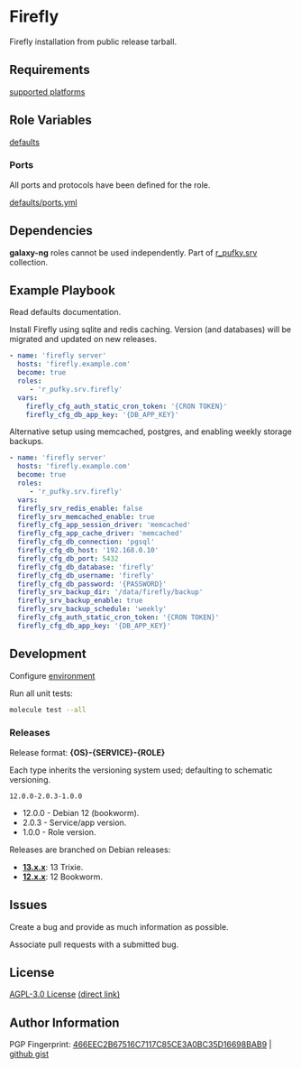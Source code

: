 # Firefly
Firefly installation from public release tarball.

## Requirements
[supported platforms](https://github.com/r-pufky/ansible_firefly/blob/main/meta/main.yml)

## Role Variables
[defaults](https://github.com/r-pufky/ansible_firefly/tree/main/defaults/main)

### Ports
All ports and protocols have been defined for the role.

[defaults/ports.yml](https://github.com/r-pufky/ansible_firefly/blob/main/defaults/main/ports.yml)

## Dependencies
**galaxy-ng** roles cannot be used independently. Part of
[r_pufky.srv](https://github.com/r-pufky/ansible_collection_srv) collection.

## Example Playbook
Read defaults documentation.

Install Firefly using sqlite and redis caching. Version (and databases) will be
migrated and updated on new releases.

``` yaml
- name: 'firefly server'
  hosts: 'firefly.example.com'
  become: true
  roles:
     - 'r_pufky.srv.firefly'
  vars:
    firefly_cfg_auth_static_cron_token: '{CRON TOKEN}'
    firefly_cfg_db_app_key: '{DB_APP_KEY}'
```

Alternative setup using memcached, postgres, and enabling weekly storage
backups.

``` yaml
- name: 'firefly server'
  hosts: 'firefly.example.com'
  become: true
  roles:
     - 'r_pufky.srv.firefly'
  vars:
  firefly_srv_redis_enable: false
  firefly_srv_memcached_enable: true
  firefly_cfg_app_session_driver: 'memcached'
  firefly_cfg_app_cache_driver: 'memcached'
  firefly_cfg_db_connection: 'pgsql'
  firefly_cfg_db_host: '192.168.0.10'
  firefly_cfg_db_port: 5432
  firefly_cfg_db_database: 'firefly'
  firefly_cfg_db_username: 'firefly'
  firefly_cfg_db_password: '{PASSWORD}'
  firefly_srv_backup_dir: '/data/firefly/backup'
  firefly_srv_backup_enable: true
  firefly_srv_backup_schedule: 'weekly'
  firefly_cfg_auth_static_cron_token: '{CRON TOKEN}'
  firefly_cfg_db_app_key: '{DB_APP_KEY}'
```

## Development
Configure [environment](https://github.com/r-pufky/ansible_collection_srv/blob/main/docs/dev/environment/README.md)

Run all unit tests:
``` bash
molecule test --all
```

### Releases
Release format: **{OS}-{SERVICE}-{ROLE}**

Each type inherits the versioning system used; defaulting to schematic
versioning.

`12.0.0-2.0.3-1.0.0`

* 12.0.0 - Debian 12 (bookworm).
* 2.0.3 - Service/app version.
* 1.0.0 - Role version.

Releases are branched on Debian releases:

* **[13.x.x](https://github.com/r-pufky/ansible_firefly)**: 13 Trixie.
* **[12.x.x](https://github.com/r-pufky/ansible_firefly/tree/12.x)**: 12 Bookworm.

## Issues
Create a bug and provide as much information as possible.

Associate pull requests with a submitted bug.

## License
[AGPL-3.0 License](https://www.tldrlegal.com/license/gnu-affero-general-public-license-v3-agpl-3-0)
 [(direct link)](https://github.com/r-pufky/ansible_firefly/blob/main/LICENSE)

## Author Information
PGP Fingerprint: [466EEC2B67516C7117C85CE3A0BC35D16698BAB9](https://keys.openpgp.org/vks/v1/by-fingerprint/466EEC2B67516C7117C85CE3A0BC35D16698BAB9)
| [github gist](https://gist.github.com/r-pufky/a8df36977c55b5bb20829267c4c49d22)
